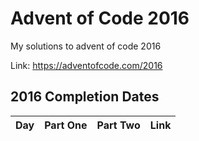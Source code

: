 # Advent of Code 2016

My solutions to advent of code 2016

Link: https://adventofcode.com/2016

## 2016 Completion Dates

|Day|Part One|Part Two|Link|
|:---:|:----:|:------:|:---:|
